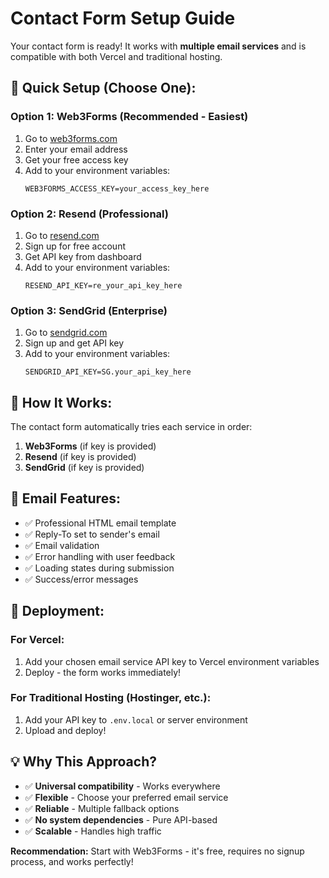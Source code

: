 # Contact Form Setup Guide

Your contact form is ready! It works with **multiple email services** and is compatible with both Vercel and traditional hosting.

## 🚀 Quick Setup (Choose One):

### Option 1: Web3Forms (Recommended - Easiest)
1. Go to [web3forms.com](https://web3forms.com)
2. Enter your email address
3. Get your free access key
4. Add to your environment variables:
   ```
   WEB3FORMS_ACCESS_KEY=your_access_key_here
   ```

### Option 2: Resend (Professional)
1. Go to [resend.com](https://resend.com)
2. Sign up for free account
3. Get API key from dashboard
4. Add to your environment variables:
   ```
   RESEND_API_KEY=re_your_api_key_here
   ```

### Option 3: SendGrid (Enterprise)
1. Go to [sendgrid.com](https://sendgrid.com)
2. Sign up and get API key
3. Add to your environment variables:
   ```
   SENDGRID_API_KEY=SG.your_api_key_here
   ```

## 🔧 How It Works:
The contact form automatically tries each service in order:
1. **Web3Forms** (if key is provided)
2. **Resend** (if key is provided)  
3. **SendGrid** (if key is provided)

## 📧 Email Features:
- ✅ Professional HTML email template
- ✅ Reply-To set to sender's email
- ✅ Email validation
- ✅ Error handling with user feedback
- ✅ Loading states during submission
- ✅ Success/error messages

## 🚀 Deployment:

### For Vercel:
1. Add your chosen email service API key to Vercel environment variables
2. Deploy - the form works immediately!

### For Traditional Hosting (Hostinger, etc.):
1. Add your API key to `.env.local` or server environment
2. Upload and deploy!

## 💡 Why This Approach?
- ✅ **Universal compatibility** - Works everywhere
- ✅ **Flexible** - Choose your preferred email service
- ✅ **Reliable** - Multiple fallback options
- ✅ **No system dependencies** - Pure API-based
- ✅ **Scalable** - Handles high traffic

**Recommendation:** Start with Web3Forms - it's free, requires no signup process, and works perfectly!